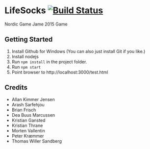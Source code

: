# LifeSocks [![Build Status](https://travis-ci.org/PentiaLabs/LifeSocks.svg)](https://travis-ci.org/PentiaLabs/LifeSocks)   
Nordic Game Jame 2015 Game

## Getting Started

1. Install Github for Windows (You can also just install Git if you like.)
2. Install nodejs
3. Run `npm install` in the project folder.
4. Run `npm start`
5. Point browser to http://localhost:3000/test.html

## Credits

- Allan Kimmer Jensen
- Arash Sarfehjou
- Brian Frisch
- Dea Buus Marcussen
- Kristian Gansted
- Kristian Thrane
- Morten Vallentin
- Peter Kræmmer
- Thomas Willer Sandberg